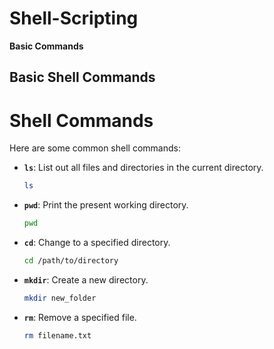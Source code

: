 # Shell-Scripting
**Basic  Commands**

## Basic Shell Commands

# Shell Commands

Here are some common shell commands:

- **`ls`**: List out all files and directories in the current directory.
    ```bash
    ls
    ```

- **`pwd`**: Print the present working directory.
    ```bash
    pwd
    ```

- **`cd`**: Change to a specified directory.
    ```bash
    cd /path/to/directory
    ```

- **`mkdir`**: Create a new directory.
    ```bash
    mkdir new_folder
    ```

- **`rm`**: Remove a specified file.
    ```bash
    rm filename.txt
    ```
